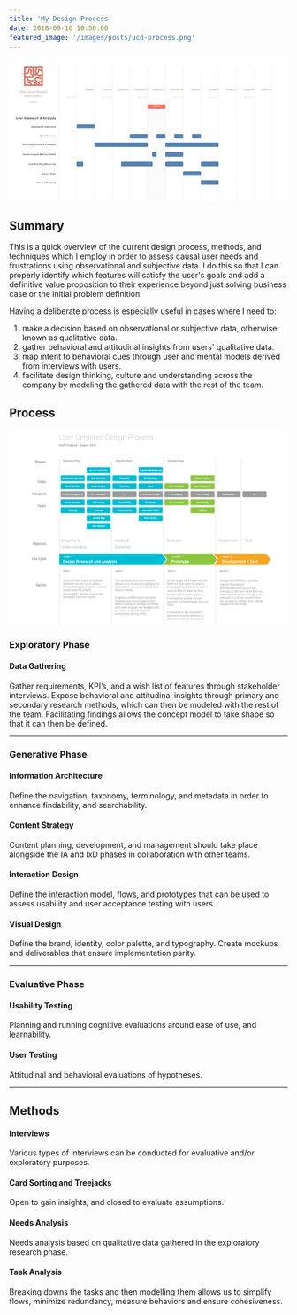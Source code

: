 ```yaml
---
title: 'My Design Process'
date: 2018-09-10 10:50:00
featured_image: '/images/posts/ucd-process.png'
---
```


![](/images/posts/coral-project-plan.png)

## Summary

This is a quick overview of the current design process, methods, and techniques which I employ in order to assess causal user needs and frustrations using observational and subjective data. I do this so that I can properly identify which features will satisfy the user's goals and add a definitive value proposition to their experience beyond just solving business case or the initial problem definition. 

Having a deliberate process is especially useful in cases where I need to:

1. make a decision based on observational or subjective data, otherwise known as qualitative data.
2. gather behavioral and attitudinal insights from users' qualitative data.
3. map intent to behavioral cues through user and mental models derived from interviews with users.
4. facilitate design thinking, culture and understanding across the company by modeling the gathered data with the rest of the team.


## Process
<div class="gallery" data-columns="1">
	<img src="/images/posts/ucd-process.png">
</div>

### Exploratory Phase

#### Data Gathering
Gather requirements, KPI’s, and a wish list of features through stakeholder interviews.  Expose behavioral and attitudinal insights through primary and secondary research methods, which can then be modeled with the rest of the team. Facilitating findings allows the concept model to take shape so that it can then be defined.

---

### Generative Phase

#### Information Architecture
Define the navigation, taxonomy, terminology, and metadata in order to enhance findability, and searchability.

#### Content Strategy
Content planning, development, and management should take place alongside the IA and IxD phases in collaboration with other teams.

#### Interaction Design
Define the interaction model, flows, and prototypes that can be used to assess usability and user acceptance testing with users.

#### Visual Design
Define the brand, identity, color palette, and typography. Create mockups and deliverables that ensure implementation parity. 

---

### Evaluative Phase

#### Usability Testing
Planning and running cognitive evaluations around ease of use, and learnability.

#### User Testing
Attitudinal and behavioral evaluations of hypotheses.

---

## Methods

#### Interviews
Various types of interviews can be conducted for evaluative and/or exploratory purposes.  

#### Card Sorting and Treejacks
Open to gain insights, and closed to evaluate assumptions.

#### Needs Analysis
Needs analysis based on qualitative data gathered in the exploratory research phase.
 
#### Task Analysis
Breaking downs the tasks and then modelling them allows us to simplify flows, minimize redundancy, measure behaviors and ensure cohesiveness. 




